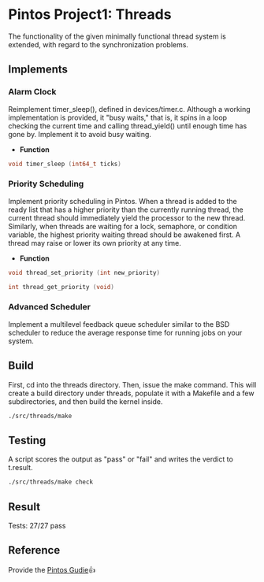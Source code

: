# Pintos Project1: Threads
The functionality of the given minimally functional thread system is extended, with regard to the synchronization problems.

## Implements

### Alarm Clock
Reimplement timer_sleep(), defined in devices/timer.c. Although a working implementation is provided, it "busy waits," that is, it spins in a loop checking the current time and calling thread_yield() until enough time has gone by. Implement it to avoid busy waiting.
- **Function**
```C
void timer_sleep (int64_t ticks)
```

### Priority Scheduling
Implement priority scheduling in Pintos. When a thread is added to the ready list that has a higher priority than the currently running thread, the current thread should immediately yield the processor to the new thread. Similarly, when threads are waiting for a lock, semaphore, or condition variable, the highest priority waiting thread should be awakened first. A thread may raise or lower its own priority at any time.
- **Function**
```C
void thread_set_priority (int new_priority)

int thread_get_priority (void)
```

### Advanced Scheduler
Implement a multilevel feedback queue scheduler similar to the BSD scheduler to reduce the average response time for running jobs on your system.

## Build
First, cd into the threads directory. Then, issue the make command. This will create a build directory under threads, populate it with a Makefile and a few subdirectories, and then build the kernel inside.
```bash
./src/threads/make
```
## Testing
A script scores the output as "pass" or "fail" and writes the verdict to t.result.
```bash
./src/threads/make check
```

## Result
Tests: 27/27 pass

## Reference
Provide the [Pintos Gudie](https://web.stanford.edu/class/cs140/projects/pintos/pintos_2.html#SEC15):+1:
